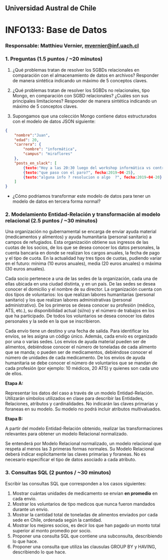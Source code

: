 ## Universidad Austral de Chile

# INFO133: Base de Datos

### Responsable: Matthieu Vernier, mvernier@inf.uach.cl

### 1. Preguntas (1.5 puntos / ~20 minutos)

1. ¿Qué problemas tratan de resolver los SGBDs relacionales en comparación con el almacenamiento de datos en archivos? Responder de manera sintética indicando un máximo de 5 conceptos claves.

1. ¿Qué problemas tratan de resolver los SGBDs no relacionales, tipo Mongo, en comparación con SGBD relacionales? ¿Cuáles son sus principales limitaciones? Responder de manera sintética indicando un máximo de 5 conceptos claves.

1. Supongamos que una colección Mongo contiene datos estructurados con el modelo de datos JSON siguiente:

```json
{
    "nombre":"Juan",
    "edad": 20,
    "carrera": {
        "nombre": "informática",
        "campus": "miraflores"
    },
    "posts_en_slack": [
        {texto:"Hoy a las 20:30 luego del workshop informática vs contru b , esperamos su apoyo ,gracias.", fecha:2019-05-01},
        {texto:"que paso con el paro?", fecha:2019-04-25},
        {texto:"alguna info ? resolucion o algo  ?", fecha:2019-04-20}
    ]
}
```

- ¿Cómo podriamos transformar este modelo de datos para tener un modelo de datos en tercera forma normal?


### 2. Modelamiento Entidad-Relación y transformación al modelo relacional (2.5 puntos / ~30 minutos)

Una organización no gubernamental se encarga de enviar ayuda material (medicamentos y alimentos) y ayuda humanitaria (personal sanitario) a campos de refugiados. Esta organización obtiene sus ingresos de
las cuotas de los socios, de los que se desea conocer los datos personales, la cuenta bancaria en donde se realizan los cargos anuales, la fecha de pago y el tipo de cuota. En la actualidad hay tres tipos de cuotas, pudiendo variar en el futuro: mínima (10 euros anuales), media (20 euros anuales) o máxima (30 euros anuales).

Cada socio pertenece a una de las sedes de la organización, cada una de ellas ubicada en una ciudad distinta, y en un país. De las sedes se desea conocer el domicilio y el nombre de su director.
La organización cuenta con dos tipos de voluntarios: los que realizan labores humanitarias (personal sanitario) y los que realizan labores administrativas (personal administrativo). De los primeros se desea conocer su profesión (médico, ATS, etc.), su disponibilidad actual (sí/no) y el número de trabajos en los que ha participado. De todos los voluntarios se desea conocer los datos personales y la sede en la que se inscribieron.

Cada envío tiene un destino y una fecha de salida. Para identificar los envíos, se les asigna un código único. Además, cada envío es organizado por una o varias sedes. Los envíos de ayuda material pueden ser de alimentos, debiéndose conocer el número de toneladas de cada alimento que se manda; o pueden ser de medicamentos, debiéndose conocer el número de unidades de cada medicamento. De los envíos de ayuda
humanitaria se debe conocer el número de voluntarios que se mandan de cada profesión (por ejemplo: 10 médicos, 20 ATS) y quienes son cada uno de ellos.

**Etapa A:**

Representar los datos del caso a través de un modelo Entidad-Relación. Utilizarán símbolos utilizados en clase para describir las Entidades, Relaciones, atributos y cardinalidades. 
No indicarán las claves primarias y foraneas en su modelo. Su modelo no podrá incluir atributos multivaluados.

**Etapa B:**

A partir del modelo Entidad-Relación obtenido, realizar las transformaciones relevantes para obtener un modelo Relacional normalizado.

Se entenderá por Modelo Relacional normalizado, un modelo relacional que respeta al menos las 3 primeras formas normales.
Su Modelo Relacional deberá indicar explicitamente las claves primarias y foraneas. No es necesario especificar el tipo de datos asociado a cada atributo.

### 3. Consultas SQL (2 puntos / ~30 minutos)

Escribir las consultas SQL que corresponden a los casos siguientes:

1. Mostrar cuántas unidades de medicamento se envian __en promedio__ en cada envio.
1. Mostrar los voluntarios de tipo medicos que nunca fueron mandados durante un envio.
1. Mostrar la cantidad total de toneladas de alimentos enviados por cada sede en Chile, ordenada según la cantidad.
1. Mostrar los mejores socios, es decir los que han pagado un monto total superior al monto promedio por socio.
1. Proponer una consulta SQL que contiene una subconsulta, describiendo lo que hace.
1. Proponer una consulta que utiliza las clausulas GROUP BY y HAVING, describiendo lo que hace. 




